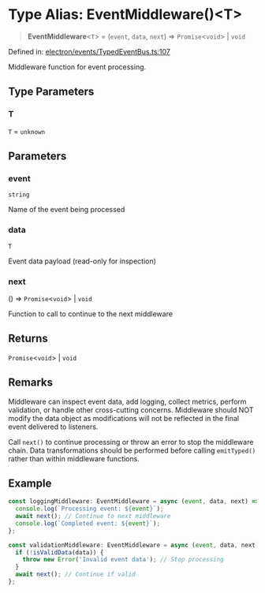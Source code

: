 # Type Alias: EventMiddleware()\<T\>

> **EventMiddleware**\<`T`\> = (`event`, `data`, `next`) => `Promise`\<`void`\> \| `void`

Defined in: [electron/events/TypedEventBus.ts:107](https://github.com/Nick2bad4u/Uptime-Watcher/blob/3cce0c3b352c8390536ca3c7399ece50a05faf18/electron/events/TypedEventBus.ts#L107)

Middleware function for event processing.

## Type Parameters

### T

`T` = `unknown`

## Parameters

### event

`string`

Name of the event being processed

### data

`T`

Event data payload (read-only for inspection)

### next

() => `Promise`\<`void`\> \| `void`

Function to call to continue to the next middleware

## Returns

`Promise`\<`void`\> \| `void`

## Remarks

Middleware can inspect event data, add logging, collect metrics, perform validation,
or handle other cross-cutting concerns. Middleware should NOT modify the data object
as modifications will not be reflected in the final event delivered to listeners.

Call `next()` to continue processing or throw an error to stop the middleware chain.
Data transformations should be performed before calling `emitTyped()` rather than
within middleware functions.

## Example

```typescript
const loggingMiddleware: EventMiddleware = async (event, data, next) => {
  console.log(`Processing event: ${event}`);
  await next(); // Continue to next middleware
  console.log(`Completed event: ${event}`);
};

const validationMiddleware: EventMiddleware = async (event, data, next) => {
  if (!isValidData(data)) {
    throw new Error('Invalid event data'); // Stop processing
  }
  await next(); // Continue if valid
};
```
